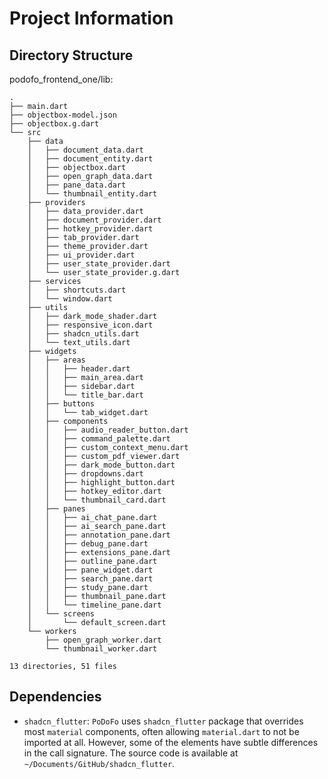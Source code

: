 # Project Information

## Directory Structure

podofo_frontend_one/lib:
```
.
├── main.dart
├── objectbox-model.json
├── objectbox.g.dart
└── src
    ├── data
    │   ├── document_data.dart
    │   ├── document_entity.dart
    │   ├── objectbox.dart
    │   ├── open_graph_data.dart
    │   ├── pane_data.dart
    │   └── thumbnail_entity.dart
    ├── providers
    │   ├── data_provider.dart
    │   ├── document_provider.dart
    │   ├── hotkey_provider.dart
    │   ├── tab_provider.dart
    │   ├── theme_provider.dart
    │   ├── ui_provider.dart
    │   ├── user_state_provider.dart
    │   └── user_state_provider.g.dart
    ├── services
    │   ├── shortcuts.dart
    │   └── window.dart
    ├── utils
    │   ├── dark_mode_shader.dart
    │   ├── responsive_icon.dart
    │   ├── shadcn_utils.dart
    │   └── text_utils.dart
    ├── widgets
    │   ├── areas
    │   │   ├── header.dart
    │   │   ├── main_area.dart
    │   │   ├── sidebar.dart
    │   │   └── title_bar.dart
    │   ├── buttons
    │   │   └── tab_widget.dart
    │   ├── components
    │   │   ├── audio_reader_button.dart
    │   │   ├── command_palette.dart
    │   │   ├── custom_context_menu.dart
    │   │   ├── custom_pdf_viewer.dart
    │   │   ├── dark_mode_button.dart
    │   │   ├── dropdowns.dart
    │   │   ├── highlight_button.dart
    │   │   ├── hotkey_editor.dart
    │   │   └── thumbnail_card.dart
    │   ├── panes
    │   │   ├── ai_chat_pane.dart
    │   │   ├── ai_search_pane.dart
    │   │   ├── annotation_pane.dart
    │   │   ├── debug_pane.dart
    │   │   ├── extensions_pane.dart
    │   │   ├── outline_pane.dart
    │   │   ├── pane_widget.dart
    │   │   ├── search_pane.dart
    │   │   ├── study_pane.dart
    │   │   ├── thumbnail_pane.dart
    │   │   └── timeline_pane.dart
    │   └── screens
    │       └── default_screen.dart
    └── workers
        ├── open_graph_worker.dart
        └── thumbnail_worker.dart

13 directories, 51 files
```

## Dependencies

- `shadcn_flutter`: `PoDoFo` uses `shadcn_flutter` package that overrides most `material` components, often allowing `material.dart` to not be imported at all. However, some of the elements have subtle differences in the call signature. The source code is available at `~/Documents/GitHub/shadcn_flutter`.
